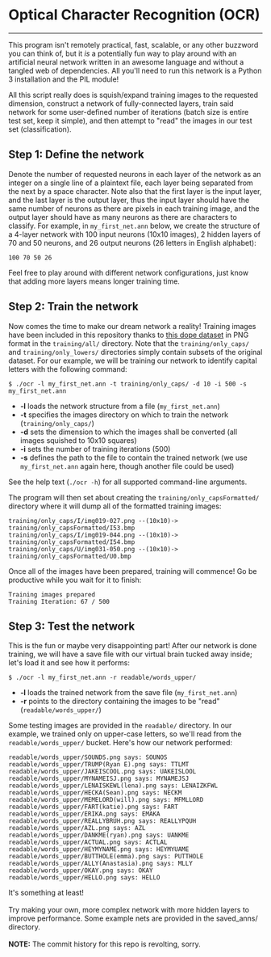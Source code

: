 # Optical Character Recognition (OCR)
---

This program isn't remotely practical, fast, scalable, or any other buzzword you can think of, but it _is_ a potentially fun way to play around with an artificial neural network written in an awesome language and without a tangled web of dependencies.  All you'll need to run this network is a Python 3 installation and the PIL module!

All this script really does is squish/expand training images to the requested dimension, construct a network of fully-connected layers, train said network for some user-defined number of iterations (batch size is entire test set, keep it simple), and then attempt to "read" the images in our test set (classification).

## Step 1: Define the network
Denote the number of requested neurons in each layer of the network as an integer on a single line of a plaintext file, each layer being separated from the next by a space character.  Note also that the first layer is the input layer, and the last layer is the output layer, thus the input layer should have the same number of neurons as there are pixels in each training image, and the output layer should have as many neurons as there are characters to classify.  For example, in ```my_first_net.ann``` below, we create the structure of a 4-layer network with 100 input neurons (10x10 images), 2 hidden layers of 70 and 50 neurons, and 26 output neurons (26 letters in English alphabet):
```
100 70 50 26
```

Feel free to play around with different network configurations, just know that adding more layers means longer training time.

## Step 2: Train the network
Now comes the time to make our dream network a reality!  Training images have been included in this repository thanks to [this dope dataset](http://www.ee.surrey.ac.uk/CVSSP/demos/chars74k/) in PNG format in the ```training/all/``` directory.  Note that the ```training/only_caps/``` and ```training/only_lowers/``` directories simply contain subsets of the original dataset.  For our example, we will be training our network to identify capital letters with the following command:
```
$ ./ocr -l my_first_net.ann -t training/only_caps/ -d 10 -i 500 -s my_first_net.ann
```

* **-l** loads the network structure from a file (```my_first_net.ann```)
* **-t** specifies the images directory on which to train the network (```training/only_caps/```)
* **-d** sets the dimension to which the images shall be converted (all images squished to 10x10 squares)
* **-i** sets the number of training iterations (500)
* **-s** defines the path to the file to contain the trained network (we use ```my_first_net.ann``` again here, though another file could be used)

See the help text (```./ocr -h```) for all supported command-line arguments.

The program will then set about creating the ```training/only_capsFormatted/``` directory where it will dump all of the formatted training images:
```
training/only_caps/I/img019-027.png --(10x10)-> training/only_capsFormatted/I53.bmp
training/only_caps/I/img019-044.png --(10x10)-> training/only_capsFormatted/I54.bmp
training/only_caps/U/img031-050.png --(10x10)-> training/only_capsFormatted/U0.bmp
```

Once all of the images have been prepared, training will commence!  Go be productive while you wait for it to finish:
```
Training images prepared
Training Iteration: 67 / 500
```

## Step 3: Test the network
This is the fun or maybe very disappointing part!  After our network is done training, we will have a save file with our virtual brain tucked away inside; let's load it and see how it performs:
```
$ ./ocr -l my_first_net.ann -r readable/words_upper/
```

* **-l** loads the trained network from the save file (```my_first_net.ann```)
* **-r** points to the directory containing the images to be "read" (```readable/words_upper/```)

Some testing images are provided in the ```readable/``` directory.  In our example, we trained only on upper-case letters, so we'll read from the ```readable/words_upper/``` bucket.  Here's how our network performed:
```
readable/words_upper/SOUNDS.png says: SOUNOS
readable/words_upper/TRUMP(Ryan E).png says: TTLMT
readable/words_upper/JAKEISCOOL.png says: UAKEISLOOL
readable/words_upper/MYNAMEISJ.png says: MYNAMEJSJ
readable/words_upper/LENAISKEWL(lena).png says: LENAIZKFWL
readable/words_upper/HECKA(Sean).png says: NECKM
readable/words_upper/MEMELORD(will).png says: MFMLLORD
readable/words_upper/FART(katie).png says: FART
readable/words_upper/ERIKA.png says: EMAKA
readable/words_upper/REALLYBRUH.png says: REALLYPQUH
readable/words_upper/AZL.png says: AZL
readable/words_upper/DANKME(ryan).png says: UANKME
readable/words_upper/ACTUAL.png says: ACTLAL
readable/words_upper/HEYMYNAME.png says: HEYMYUAME
readable/words_upper/BUTTHOLE(emma).png says: PUTTHOLE
readable/words_upper/ALLY(Anastasia).png says: MLLY
readable/words_upper/OKAY.png says: OKAY
readable/words_upper/HELLO.png says: HELLO
```

It's something at least!
<br>
<br>
Try making your own, more complex network with more hidden layers to improve performance.  Some example nets are provided in the saved_anns/ directory.
<br>
<br>
**NOTE:** The commit history for this repo is revolting, sorry.
